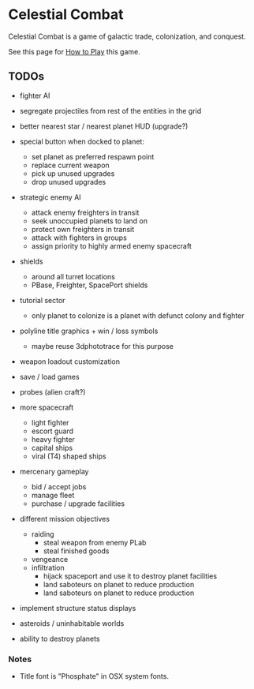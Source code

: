 # Celestial Combat

Celestial Combat is a game of galactic trade, colonization, and conquest. 

See this page for [How to Play](how-to-play.html) this game.

## TODOs

- fighter AI
- segregate projectiles from rest of the entities in the grid

- better nearest star / nearest planet HUD (upgrade?)
- special button when docked to planet:
    - set planet as preferred respawn point
    - replace current weapon
    - pick up unused upgrades
    - drop unused upgrades

- strategic enemy AI
    - attack enemy freighters in transit
    - seek unoccupied planets to land on
    - protect own freighters in transit
    - attack with fighters in groups
    - assign priority to highly armed enemy spacecraft

- shields
    - around all turret locations
    - PBase, Freighter, SpacePort shields
    
- tutorial sector
    - only planet to colonize is a planet with defunct colony and fighter 

- polyline title graphics + win / loss symbols    
    - maybe reuse 3dphototrace for this purpose 

- weapon loadout customization
- save / load games

- probes (alien craft?)

- more spacecraft
    - light fighter
    - escort guard 
    - heavy fighter
    - capital ships
    - viral (T4) shaped ships

- mercenary gameplay
    - bid / accept jobs
    - manage fleet
    - purchase / upgrade facilities

- different mission objectives
    - raiding
        - steal weapon from enemy PLab
        - steal finished goods
    - vengeance
    - infiltration
        - hijack spaceport and use it to destroy planet facilities
        - land saboteurs on planet to reduce production
        - land saboteurs on planet to reduce production
 
    

- implement structure status displays
- asteroids / uninhabitable worlds
- ability to destroy planets

### Notes
- Title font is "Phosphate" in OSX system fonts.